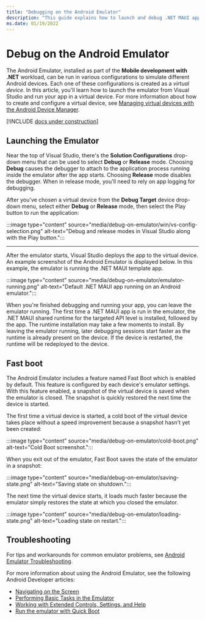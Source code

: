```yaml
---
title: "Debugging on the Android Emulator"
description: "This guide explains how to launch and debug .NET MAUI apps in Visual Studio using the Android Emulator."
ms.date: 01/19/2022
---
```


# Debug on the Android Emulator

The Android Emulator, installed as part of the **Mobile development with .NET** workload, can be run in various configurations to simulate different Android devices. Each one of these configurations is created as a _virtual device_. In this article, you'll learn how to launch the emulator from Visual Studio and run your app in a virtual device. For more information about how to create and configure a virtual device, see [Managing virtual devices with the Android Device Manager](device-manager.md).

[!INCLUDE [docs under construction](~/includes/preview-note.md)]

## Launching the Emulator

Near the top of Visual Studio, there's the **Solution Configurations** drop-down menu that can be used to select **Debug** or **Release** mode. Choosing **Debug** causes the debugger to attach to the application process running inside the emulator after the app starts. Choosing **Release** mode disables the debugger. When in release mode, you'll need to rely on app logging for debugging.

After you've chosen a virtual device from the **Debug Target** device drop-down menu, select either **Debug** or **Release** mode, then select the Play button to run the application:

:::image type="content" source="media/debug-on-emulator/win/vs-config-selection.png" alt-text="Debug and release modes in Visual Studio along with the Play button.":::

<!--

# [Visual Studio](#tab/windows)

# [Visual Studio for Mac](#tab/macos)

[![Debug and Release modes, Play button.](media/debug-on-emulator/mac/16-debug-release-sml.png)](media/debug-on-emulator/mac/16-debug-release.png#lightbox)

-->
-----

After the emulator starts, Visual Studio deploys the app to the virtual device. An example screenshot of the Android Emulator is displayed below. In this example, the emulator is running the .NET MAUI template app.

:::image type="content" source="media/debug-on-emulator/emulator-running.png" alt-text="Default .NET MAUI app running on an Android emulator.":::

When you're finished debugging and running your app, you can leave the emulator running. The first time a .NET MAUI app is run in the emulator, the .NET MAUI shared runtime for the targeted API level is installed, followed by the app. The runtime installation may take a few moments to install. By leaving the emulator running, later debugging sessions start faster as the runtime is already present on the device. If the device is restarted, the runtime will be redeployed to the device.

## Fast boot

The Android Emulator includes a feature named Fast Boot which is enabled by default. This feature is configured by each device's emulator settings. With this feature enabled, a snapshot of the virtual device is saved when the emulator is closed. The snapshot is quickly restored the next time the device is started.

The first time a virtual device is started, a cold boot of the virtual device takes place without a speed improvement because a snapshot hasn't yet been created:

:::image type="content" source="media/debug-on-emulator/cold-boot.png" alt-text="Cold Boot screenshot.":::

When you exit out of the emulator, Fast Boot saves the state of the emulator in a snapshot:

:::image type="content" source="media/debug-on-emulator/saving-state.png" alt-text="Saving state on shutdown.":::

The next time the virtual device starts, it loads much faster because the emulator simply restores the state at which you closed the emulator.

:::image type="content" source="media/debug-on-emulator/loading-state.png" alt-text="Loading state on restart.":::

<!-- This article seems very shallow. It doesn't talk about how to actually debug, it really just talks about starting the emulator. It should talk about breakpoints and the output window for logging, etc. -->

## Troubleshooting

For tips and workarounds for common emulator problems, see [Android Emulator Troubleshooting](troubleshooting.md).

For more information about using the Android Emulator, see the following Android Developer articles:

- [Navigating on the Screen](https://developer.android.com/studio/run/emulator.html#navigate)
- [Performing Basic Tasks in the Emulator](https://developer.android.com/studio/run/emulator.html#tasks)
- [Working with Extended Controls, Settings, and Help](https://developer.android.com/studio/run/emulator.html#extended)
- [Run the emulator with Quick Boot](https://developer.android.com/studio/run/emulator#quickboot)
